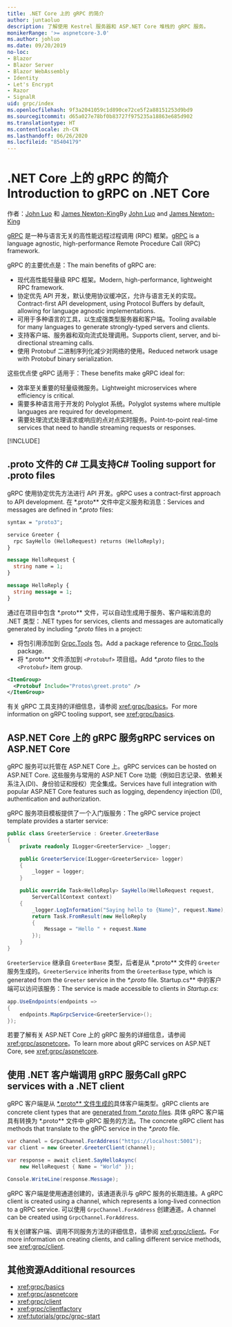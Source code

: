 ```yaml
---
title: .NET Core 上的 gRPC 的简介
author: juntaoluo
description: 了解使用 Kestrel 服务器和 ASP.NET Core 堆栈的 gRPC 服务。
monikerRange: '>= aspnetcore-3.0'
ms.author: johluo
ms.date: 09/20/2019
no-loc:
- Blazor
- Blazor Server
- Blazor WebAssembly
- Identity
- Let's Encrypt
- Razor
- SignalR
uid: grpc/index
ms.openlocfilehash: 9f3a2041059c1d890ce72ce5f2a88151253d9bd9
ms.sourcegitcommit: d65a027e78bf0b83727f975235a18863e685d902
ms.translationtype: HT
ms.contentlocale: zh-CN
ms.lasthandoff: 06/26/2020
ms.locfileid: "85404179"
---
```

# <a name="introduction-to-grpc-on-net-core"></a><span data-ttu-id="e602f-103">.NET Core 上的 gRPC 的简介</span><span class="sxs-lookup"><span data-stu-id="e602f-103">Introduction to gRPC on .NET Core</span></span>

<span data-ttu-id="e602f-104">作者：[John Luo](https://github.com/juntaoluo) 和 [James Newton-King](https://twitter.com/jamesnk)</span><span class="sxs-lookup"><span data-stu-id="e602f-104">By [John Luo](https://github.com/juntaoluo) and [James Newton-King](https://twitter.com/jamesnk)</span></span>

<span data-ttu-id="e602f-105">[gRPC](https://grpc.io/docs/guides/) 是一种与语言无关的高性能远程过程调用 (RPC) 框架。</span><span class="sxs-lookup"><span data-stu-id="e602f-105">[gRPC](https://grpc.io/docs/guides/) is a language agnostic, high-performance Remote Procedure Call (RPC) framework.</span></span>

<span data-ttu-id="e602f-106">gRPC 的主要优点是：</span><span class="sxs-lookup"><span data-stu-id="e602f-106">The main benefits of gRPC are:</span></span>
* <span data-ttu-id="e602f-107">现代高性能轻量级 RPC 框架。</span><span class="sxs-lookup"><span data-stu-id="e602f-107">Modern, high-performance, lightweight RPC framework.</span></span>
* <span data-ttu-id="e602f-108">协定优先 API 开发，默认使用协议缓冲区，允许与语言无关的实现。</span><span class="sxs-lookup"><span data-stu-id="e602f-108">Contract-first API development, using Protocol Buffers by default, allowing for language agnostic implementations.</span></span>
* <span data-ttu-id="e602f-109">可用于多种语言的工具，以生成强类型服务器和客户端。</span><span class="sxs-lookup"><span data-stu-id="e602f-109">Tooling available for many languages to generate strongly-typed servers and clients.</span></span>
* <span data-ttu-id="e602f-110">支持客户端、服务器和双向流式处理调用。</span><span class="sxs-lookup"><span data-stu-id="e602f-110">Supports client, server, and bi-directional streaming calls.</span></span>
* <span data-ttu-id="e602f-111">使用 Protobuf 二进制序列化减少对网络的使用。</span><span class="sxs-lookup"><span data-stu-id="e602f-111">Reduced network usage with Protobuf binary serialization.</span></span>

<span data-ttu-id="e602f-112">这些优点使 gRPC 适用于：</span><span class="sxs-lookup"><span data-stu-id="e602f-112">These benefits make gRPC ideal for:</span></span>
* <span data-ttu-id="e602f-113">效率至关重要的轻量级微服务。</span><span class="sxs-lookup"><span data-stu-id="e602f-113">Lightweight microservices where efficiency is critical.</span></span>
* <span data-ttu-id="e602f-114">需要多种语言用于开发的 Polyglot 系统。</span><span class="sxs-lookup"><span data-stu-id="e602f-114">Polyglot systems where multiple languages are required for development.</span></span>
* <span data-ttu-id="e602f-115">需要处理流式处理请求或响应的点对点实时服务。</span><span class="sxs-lookup"><span data-stu-id="e602f-115">Point-to-point real-time services that need to handle streaming requests or responses.</span></span>

[!INCLUDE[](~/includes/gRPCazure.md)]

## <a name="c-tooling-support-for-proto-files"></a><span data-ttu-id="e602f-116">.proto 文件的 C# 工具支持</span><span class="sxs-lookup"><span data-stu-id="e602f-116">C# Tooling support for .proto files</span></span>

<span data-ttu-id="e602f-117">gRPC 使用协定优先方法进行 API 开发。</span><span class="sxs-lookup"><span data-stu-id="e602f-117">gRPC uses a contract-first approach to API development.</span></span> <span data-ttu-id="e602f-118">在 \*.proto\*\* 文件中定义服务和消息：</span><span class="sxs-lookup"><span data-stu-id="e602f-118">Services and messages are defined in *\*.proto* files:</span></span>

```protobuf
syntax = "proto3";

service Greeter {
  rpc SayHello (HelloRequest) returns (HelloReply);
}

message HelloRequest {
  string name = 1;
}

message HelloReply {
  string message = 1;
}
```

<span data-ttu-id="e602f-119">通过在项目中包含 \*.proto\*\* 文件，可以自动生成用于服务、客户端和消息的 .NET 类型：</span><span class="sxs-lookup"><span data-stu-id="e602f-119">.NET types for services, clients and messages are automatically generated by including *\*.proto* files in a project:</span></span>

* <span data-ttu-id="e602f-120">将包引用添加到 [Grpc.Tools](https://www.nuget.org/packages/Grpc.Tools/) 包。</span><span class="sxs-lookup"><span data-stu-id="e602f-120">Add a package reference to [Grpc.Tools](https://www.nuget.org/packages/Grpc.Tools/) package.</span></span>
* <span data-ttu-id="e602f-121">将 \*.proto\*\* 文件添加到 `<Protobuf>` 项目组。</span><span class="sxs-lookup"><span data-stu-id="e602f-121">Add *\*.proto* files to the `<Protobuf>` item group.</span></span>

```xml
<ItemGroup>
  <Protobuf Include="Protos\greet.proto" />
</ItemGroup>
```

<span data-ttu-id="e602f-122">有关 gRPC 工具支持的详细信息，请参阅 <xref:grpc/basics>。</span><span class="sxs-lookup"><span data-stu-id="e602f-122">For more information on gRPC tooling support, see <xref:grpc/basics>.</span></span>

## <a name="grpc-services-on-aspnet-core"></a><span data-ttu-id="e602f-123">ASP.NET Core 上的 gRPC 服务</span><span class="sxs-lookup"><span data-stu-id="e602f-123">gRPC services on ASP.NET Core</span></span>

<span data-ttu-id="e602f-124">gRPC 服务可以托管在 ASP.NET Core 上。</span><span class="sxs-lookup"><span data-stu-id="e602f-124">gRPC services can be hosted on ASP.NET Core.</span></span> <span data-ttu-id="e602f-125">这些服务与常用的 ASP.NET Core 功能（例如日志记录、依赖关系注入(DI)、身份验证和授权）完全集成。</span><span class="sxs-lookup"><span data-stu-id="e602f-125">Services have full integration with popular ASP.NET Core features such as logging, dependency injection (DI), authentication and authorization.</span></span>

<span data-ttu-id="e602f-126">gRPC 服务项目模板提供了一个入门版服务：</span><span class="sxs-lookup"><span data-stu-id="e602f-126">The gRPC service project template provides a starter service:</span></span>

```csharp
public class GreeterService : Greeter.GreeterBase
{
    private readonly ILogger<GreeterService> _logger;

    public GreeterService(ILogger<GreeterService> logger)
    {
        _logger = logger;
    }

    public override Task<HelloReply> SayHello(HelloRequest request,
        ServerCallContext context)
    {
        _logger.LogInformation("Saying hello to {Name}", request.Name);
        return Task.FromResult(new HelloReply 
        {
            Message = "Hello " + request.Name
        });
    }
}
```

<span data-ttu-id="e602f-127">`GreeterService` 继承自 `GreeterBase` 类型，后者是从 \*.proto\*\* 文件的 `Greeter` 服务生成的。</span><span class="sxs-lookup"><span data-stu-id="e602f-127">`GreeterService` inherits from the `GreeterBase` type, which is generated from the `Greeter` service in the *\*.proto* file.</span></span> <span data-ttu-id="e602f-128">Startup.cs\*\* 中的客户端可以访问该服务：</span><span class="sxs-lookup"><span data-stu-id="e602f-128">The service is made accessible to clients in *Startup.cs*:</span></span>

```csharp
app.UseEndpoints(endpoints =>
{
    endpoints.MapGrpcService<GreeterService>();
});
```

<span data-ttu-id="e602f-129">若要了解有关 ASP.NET Core 上的 gRPC 服务的详细信息，请参阅 <xref:grpc/aspnetcore>。</span><span class="sxs-lookup"><span data-stu-id="e602f-129">To learn more about gRPC services on ASP.NET Core, see <xref:grpc/aspnetcore>.</span></span>

## <a name="call-grpc-services-with-a-net-client"></a><span data-ttu-id="e602f-130">使用 .NET 客户端调用 gRPC 服务</span><span class="sxs-lookup"><span data-stu-id="e602f-130">Call gRPC services with a .NET client</span></span>

<span data-ttu-id="e602f-131">gRPC 客户端是从 [\*.proto\*\* 文件生成的](xref:grpc/basics#generated-c-assets)具体客户端类型。</span><span class="sxs-lookup"><span data-stu-id="e602f-131">gRPC clients are concrete client types that are [generated from *\*.proto* files](xref:grpc/basics#generated-c-assets).</span></span> <span data-ttu-id="e602f-132">具体 gRPC 客户端具有转换为 \*.proto\*\* 文件中 gRPC 服务的方法。</span><span class="sxs-lookup"><span data-stu-id="e602f-132">The concrete gRPC client has methods that translate to the gRPC service in the *\*.proto* file.</span></span>

```csharp
var channel = GrpcChannel.ForAddress("https://localhost:5001");
var client = new Greeter.GreeterClient(channel);

var response = await client.SayHelloAsync(
    new HelloRequest { Name = "World" });

Console.WriteLine(response.Message);
```

<span data-ttu-id="e602f-133">gRPC 客户端是使用通道创建的，该通道表示与 gRPC 服务的长期连接。</span><span class="sxs-lookup"><span data-stu-id="e602f-133">A gRPC client is created using a channel, which represents a long-lived connection to a gRPC service.</span></span> <span data-ttu-id="e602f-134">可以使用 `GrpcChannel.ForAddress` 创建通道。</span><span class="sxs-lookup"><span data-stu-id="e602f-134">A channel can be created using `GrpcChannel.ForAddress`.</span></span>

<span data-ttu-id="e602f-135">有关创建客户端、调用不同服务方法的详细信息，请参阅 <xref:grpc/client>。</span><span class="sxs-lookup"><span data-stu-id="e602f-135">For more information on creating clients, and calling different service methods, see <xref:grpc/client>.</span></span>

## <a name="additional-resources"></a><span data-ttu-id="e602f-136">其他资源</span><span class="sxs-lookup"><span data-stu-id="e602f-136">Additional resources</span></span>

* <xref:grpc/basics>
* <xref:grpc/aspnetcore>
* <xref:grpc/client>
* <xref:grpc/clientfactory>
* <xref:tutorials/grpc/grpc-start>
